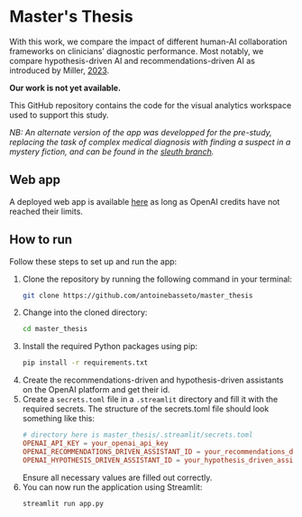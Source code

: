 # Master's Thesis

With this work, we compare the impact of different human-AI collaboration frameworks on clinicians’ diagnostic performance. Most notably, we compare hypothesis-driven AI and recommendations-driven AI as introduced by Miller, [2023](https://arxiv.org/abs/2302.12389).

**Our work is not yet available.**

This GitHub repository contains the code for the visual analytics workspace used to support this study.

_NB: An alternate version of the app was developped for the pre-study, replacing the task of complex medical diagnosis with finding a suspect in a mystery fiction, and can be found in the [sleuth branch](https://github.com/antoinebasseto/master_thesis/tree/sleuth)._

## Web app

A deployed web app is available [here](masterthesis-kjzdrg47twqjzhukze74pt) as long as OpenAI credits have not reached their limits.

## How to run

Follow these steps to set up and run the app:

1. Clone the repository by running the following command in your terminal:
    ```bash
    git clone https://github.com/antoinebasseto/master_thesis
    ```
2. Change into the cloned directory:
    ```bash
    cd master_thesis
    ```
3. Install the required Python packages using pip:
    ```bash
    pip install -r requirements.txt
    ```
4. Create the recommendations-driven and hypothesis-driven assistants on the OpenAI platform and get their id.
5. Create a `secrets.toml` file in a `.streamlit` directory and fill it with the required secrets. The structure of the secrets.toml file should look something like this:
    ```toml
    # directory here is master_thesis/.streamlit/secrets.toml
    OPENAI_API_KEY = your_openai_api_key
    OPENAI_RECOMMENDATIONS_DRIVEN_ASSISTANT_ID = your_recommendations_driven_assistant_id
    OPENAI_HYPOTHESIS_DRIVEN_ASSISTANT_ID = your_hypothesis_driven_assistant_id
    ```
    Ensure all necessary values are filled out correctly.
6. You can now run the application using Streamlit:
    ```bash
    streamlit run app.py
    ```